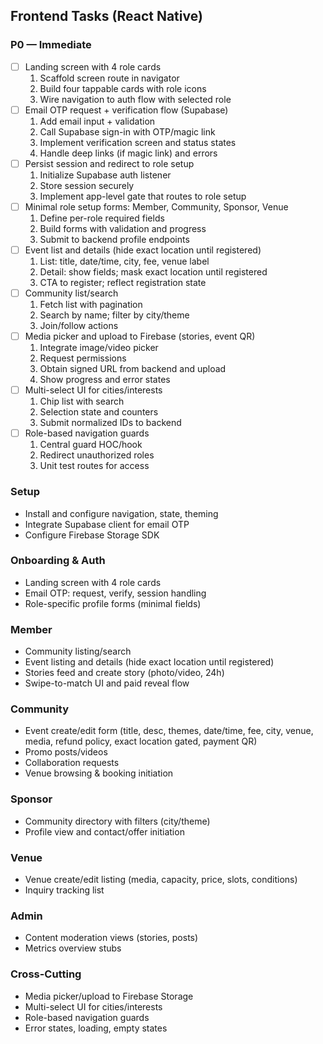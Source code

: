 ## Frontend Tasks (React Native)

### P0 — Immediate
- [ ] Landing screen with 4 role cards
  1. Scaffold screen route in navigator
  2. Build four tappable cards with role icons
  3. Wire navigation to auth flow with selected role
- [ ] Email OTP request + verification flow (Supabase)
  1. Add email input + validation
  2. Call Supabase sign-in with OTP/magic link
  3. Implement verification screen and status states
  4. Handle deep links (if magic link) and errors
- [ ] Persist session and redirect to role setup
  1. Initialize Supabase auth listener
  2. Store session securely
  3. Implement app-level gate that routes to role setup
- [ ] Minimal role setup forms: Member, Community, Sponsor, Venue
  1. Define per-role required fields
  2. Build forms with validation and progress
  3. Submit to backend profile endpoints
- [ ] Event list and details (hide exact location until registered)
  1. List: title, date/time, city, fee, venue label
  2. Detail: show fields; mask exact location until registered
  3. CTA to register; reflect registration state
- [ ] Community list/search
  1. Fetch list with pagination
  2. Search by name; filter by city/theme
  3. Join/follow actions
- [ ] Media picker and upload to Firebase (stories, event QR)
  1. Integrate image/video picker
  2. Request permissions
  3. Obtain signed URL from backend and upload
  4. Show progress and error states
- [ ] Multi-select UI for cities/interests
  1. Chip list with search
  2. Selection state and counters
  3. Submit normalized IDs to backend
- [ ] Role-based navigation guards
  1. Central guard HOC/hook
  2. Redirect unauthorized roles
  3. Unit test routes for access

### Setup
- Install and configure navigation, state, theming
- Integrate Supabase client for email OTP
- Configure Firebase Storage SDK

### Onboarding & Auth
- Landing screen with 4 role cards
- Email OTP: request, verify, session handling
- Role-specific profile forms (minimal fields)

### Member
- Community listing/search
- Event listing and details (hide exact location until registered)
- Stories feed and create story (photo/video, 24h)
- Swipe-to-match UI and paid reveal flow

### Community
- Event create/edit form (title, desc, themes, date/time, fee, city, venue, media, refund policy, exact location gated, payment QR)
- Promo posts/videos
- Collaboration requests
- Venue browsing & booking initiation

### Sponsor
- Community directory with filters (city/theme)
- Profile view and contact/offer initiation

### Venue
- Venue create/edit listing (media, capacity, price, slots, conditions)
- Inquiry tracking list

### Admin
- Content moderation views (stories, posts)
- Metrics overview stubs

### Cross-Cutting
- Media picker/upload to Firebase Storage
- Multi-select UI for cities/interests
- Role-based navigation guards
- Error states, loading, empty states


